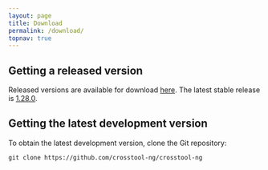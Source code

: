 ```yaml
---
layout: page 
title: Download
permalink: /download/
topnav: true
---
```


Getting a released version
--------------------------

Released versions are available for download [here](http://crosstool-ng.org/download/crosstool-ng/).
The latest stable release is [1.28.0](http://crosstool-ng.org/download/crosstool-ng/crosstool-ng-1.28.0.tar.xz).

Getting the latest development version
--------------------------------------

To obtain the latest development version, clone the Git repository:

    git clone https://github.com/crosstool-ng/crosstool-ng

<!-- TBD add status of the latest samples built on various host OS -->
